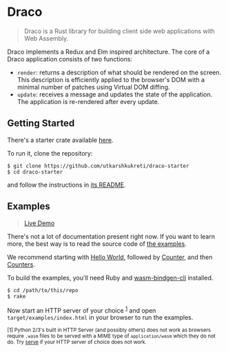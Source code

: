 # Draco

> Draco is a Rust library for building client side web applications with Web
> Assembly.

Draco implements a Redux and Elm inspired architecture. The core of a Draco
application consists of two functions:

- `render`: returns a description of what should be rendered on the screen.
  This description is efficiently applied to the browser's DOM with a minimal
  number of patches using Virtual DOM diffing.
- `update`: receives a message and updates the state of the application. The
  application is re-rendered after every update.

## Getting Started

There's a starter crate available [here][starter].

To run it, clone the repository:

    $ git clone https://github.com/utkarshkukreti/draco-starter
    $ cd draco-starter

and follow the instructions in [its README][starter].

## Examples

> [Live Demo](https://draco-examples.netlify.com/)

There's not a lot of documentation present right now. If you want to learn
more, the best way is to read the source code of [the examples](./examples).

We recommend starting with [Hello World](./examples/hello_world.rs), followed
by [Counter](./examples/counter.rs), and then
[Counters](./examples/counters.rs).

To build the examples, you'll need Ruby and
[wasm-bindgen-cli][wasm-bindgen-cli] installed.

    $ cd /path/to/this/repo
    $ rake

Now start an HTTP server of your choice <sup>[1](#http-server)</sup> and open
`target/examples/index.html` in your browser to run the examples.

<sup>[<span id="http-server">1</span>] Python 2/3's built in HTTP Server (and
possibly others) does not work as browsers require `.wasm` files to be served
with a MIME type of `application/wasm` which they do not do. Try
[serve](https://www.npmjs.com/package/serve) if your HTTP server of choice
does not work.</sup>

[starter]: https://github.com/utkarshkukreti/draco-starter
[wasm-bindgen-cli]: https://rustwasm.github.io/wasm-bindgen/whirlwind-tour/basic-usage.html

